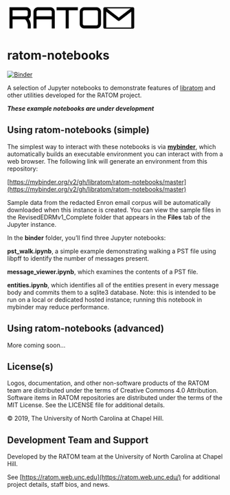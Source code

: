 ![Logo](https://github.com/libratom/ratom-logos/raw/master/basic_variations/RATOM_Vector_Logo_v1_300px.png)

# ratom-notebooks

[![Binder](https://mybinder.org/badge_logo.svg)](https://mybinder.org/v2/gh/libratom/ratom-notebooks/master)

A selection of Jupyter notebooks to demonstrate features of [libratom](https://github.com/libratom/libratom) and other utilities developed for the RATOM project.

***These example notebooks are under development***

## Using ratom-notebooks (simple)

The simplest way to interact with these notebooks is via [**mybinder**](https://gke.mybinder.org/), which automatically builds an executable environment you can interact with from a web browser. The following link will generate an environment from this repository:

[https://mybinder.org/v2/gh/libratom/ratom-notebooks/master](https://mybinder.org/v2/gh/libratom/ratom-notebooks/master)

Sample data from the redacted Enron email corpus will be automatically downloaded when this instance is created. You can view the sample files in the RevisedEDRMv1\_Complete folder that appears in the **Files** tab of the Jupyter instance.

In the **binder** folder, you’ll find three Jupyter notebooks:

**pst\_walk.ipynb**, a simple example demonstrating walking a PST file using libpff to identify the number of messages present.

**message\_viewer.ipynb**, which examines the contents of a PST file.

**entities.ipynb**, which identifies all of the entities present in every message body and commits them to a sqlite3 database. Note: this is intended to be run on a local or dedicated hosted instance; running this notebook in mybinder may reduce performance.

## Using ratom-notebooks (advanced)

More coming soon...

## License(s)

Logos, documentation, and other non-software products of the RATOM team are distributed under the terms of Creative Commons 4.0 Attribution. Software items in RATOM repositories are distributed under the terms of the MIT License. See the LICENSE file for additional details.

&copy; 2019, The University of North Carolina at Chapel Hill.

## Development Team and Support

Developed by the RATOM team at the University of North Carolina at Chapel Hill.

See [https://ratom.web.unc.edu](https://ratom.web.unc.edu/) for additional project details, staff bios, and news.
